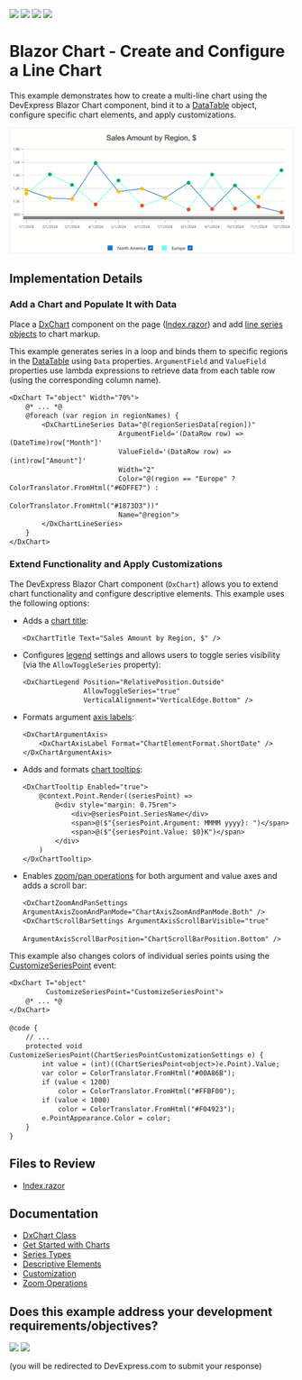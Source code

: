 <!-- default badges list -->
![](https://img.shields.io/endpoint?url=https://codecentral.devexpress.com/api/v1/VersionRange/1011178224/25.1.3%2B)
[![](https://img.shields.io/badge/Open_in_DevExpress_Support_Center-FF7200?style=flat-square&logo=DevExpress&logoColor=white)](https://supportcenter.devexpress.com/ticket/details/T1297772)
[![](https://img.shields.io/badge/📖_How_to_use_DevExpress_Examples-e9f6fc?style=flat-square)](https://docs.devexpress.com/GeneralInformation/403183)
[![](https://img.shields.io/badge/💬_Leave_Feedback-feecdd?style=flat-square)](#does-this-example-address-your-development-requirementsobjectives)
<!-- default badges end -->
# Blazor Chart - Create and Configure a Line Chart

This example demonstrates how to create a multi-line chart using the DevExpress Blazor Chart component, bind it to a [DataTable](https://learn.microsoft.com/en-us/dotnet/api/system.data.datatable) object, configure specific chart elements, and apply customizations.

![Blazor Line Chart](images/LineChart.png)

## Implementation Details

### Add a Chart and Populate It with Data

Place a [DxChart](https://docs.devexpress.com/Blazor/DevExpress.Blazor.DxChart-1) component on the page ([Index.razor](CS/BlazorDxChartBoilerplateExample/Components/Pages/Index.razor)) and add [line series objects](https://docs.devexpress.com/Blazor/DevExpress.Blazor.DxChartLineSeries-3) to chart markup. 

This example generates series in a loop and binds them to specific regions in the [DataTable](/CS/BlazorDxChartBoilerplateExample/Components/Pages/Index.razor#L45-L87) using `Data` properties. `ArgumentField` and `ValueField` properties use lambda expressions to retrieve data from each table row (using the corresponding column name).

```Razor
<DxChart T="object" Width="70%">
    @* ... *@
    @foreach (var region in regionNames) {
        <DxChartLineSeries Data="@(regionSeriesData[region])"
                           ArgumentField='(DataRow row) => (DateTime)row["Month"]'
                           ValueField='(DataRow row) => (int)row["Amount"]'
                           Width="2"
                           Color="@(region == "Europe" ? ColorTranslator.FromHtml("#6DFFE7") :
                                                         ColorTranslator.FromHtml("#1873D3"))"
                           Name="@region">
        </DxChartLineSeries>
    }
</DxChart>
```

### Extend Functionality and Apply Customizations

The DevExpress Blazor Chart component (`DxChart`) allows you to extend chart functionality and configure descriptive elements. This example uses the following options:

* Adds a [chart title](https://docs.devexpress.com/Blazor/405093/components/charts/descriptive-elements/descriptive-elements#titles-and-subtitles):
    ```Razor
    <DxChartTitle Text="Sales Amount by Region, $" />
    ```
* Configures [legend](https://docs.devexpress.com/Blazor/405093/components/charts/descriptive-elements/descriptive-elements#legend) settings and allows users to toggle series visibility (via the `AllowToggleSeries` property):
    ```Razor
    <DxChartLegend Position="RelativePosition.Outside"
                   AllowToggleSeries="true"
                   VerticalAlignment="VerticalEdge.Bottom" />
    ```
* Formats argument [axis labels](https://docs.devexpress.com/Blazor/405083/components/charts/labels#axis-labels):
    ```Razor
    <DxChartArgumentAxis>
        <DxChartAxisLabel Format="ChartElementFormat.ShortDate" />
    </DxChartArgumentAxis>
    ```
* Adds and formats [chart tooltips](https://docs.devexpress.com/Blazor/405093/components/charts/descriptive-elements/descriptive-elements#tooltips):
    ```Razor
    <DxChartTooltip Enabled="true">
        @context.Point.Render((seriesPoint) =>
            @<div style="margin: 0.75rem">
                <div>@seriesPoint.SeriesName</div>
                <span>@($"{seriesPoint.Argument: MMMM yyyy}: ")</span>
                <span>@($"{seriesPoint.Value: $0}K")</span>
            </div>
        )
    </DxChartTooltip>
    ```
* Enables [zoom/pan operations](https://docs.devexpress.com/Blazor/405057/components/charts/chart/zoom) for both argument and value axes and adds a scroll bar:
    ```Razor
    <DxChartZoomAndPanSettings ArgumentAxisZoomAndPanMode="ChartAxisZoomAndPanMode.Both" />
    <DxChartScrollBarSettings ArgumentAxisScrollBarVisible="true"
                              ArgumentAxisScrollBarPosition="ChartScrollBarPosition.Bottom" />
    ```

This example also changes colors of individual series points using the [CustomizeSeriesPoint](https://docs.devexpress.com/Blazor/DevExpress.Blazor.DxChartBase.CustomizeSeriesPoint) event:

```Razor
<DxChart T="object"
         CustomizeSeriesPoint="CustomizeSeriesPoint">
    @* ... *@
</DxChart>

@code {
    // ...
    protected void CustomizeSeriesPoint(ChartSeriesPointCustomizationSettings e) {
        int value = (int)((ChartSeriesPoint<object>)e.Point).Value;
        var color = ColorTranslator.FromHtml("#00A86B");
        if (value < 1200)
            color = ColorTranslator.FromHtml("#FFBF00");
        if (value < 1000)
            color = ColorTranslator.FromHtml("#F04923");
        e.PointAppearance.Color = color;
    }
}
```

## Files to Review

- [Index.razor](CS/BlazorDxChartBoilerplateExample/Components/Pages/Index.razor)

## Documentation

- [DxChart Class](https://docs.devexpress.com/Blazor/DevExpress.Blazor.DxChart-1)
- [Get Started with Charts](https://docs.devexpress.com/Blazor/401769/components/charts/get-started-with-charts)
- [Series Types](https://docs.devexpress.com/Blazor/405041/components/charts/series-types)
- [Descriptive Elements](https://docs.devexpress.com/Blazor/405093/components/charts/descriptive-elements/descriptive-elements)
- [Customization](https://docs.devexpress.com/Blazor/405098/components/charts/customization)
- [Zoom Operations](https://docs.devexpress.com/Blazor/405057/components/charts/chart/zoom)

<!-- feedback -->
## Does this example address your development requirements/objectives?

[<img src="https://www.devexpress.com/support/examples/i/yes-button.svg"/>](https://www.devexpress.com/support/examples/survey.xml?utm_source=github&utm_campaign=blazor-chart-boilerplate-example&~~~was_helpful=yes) [<img src="https://www.devexpress.com/support/examples/i/no-button.svg"/>](https://www.devexpress.com/support/examples/survey.xml?utm_source=github&utm_campaign=blazor-chart-boilerplate-example&~~~was_helpful=no)

(you will be redirected to DevExpress.com to submit your response)
<!-- feedback end -->
